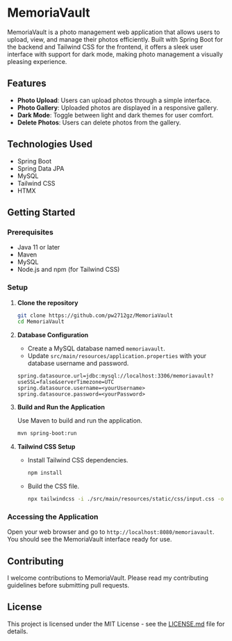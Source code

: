 # MemoriaVault

MemoriaVault is a photo management web application that allows users to upload, view, and manage their photos efficiently. Built with Spring Boot for the backend and Tailwind CSS for the frontend, it offers a sleek user interface with support for dark mode, making photo management a visually pleasing experience.

## Features

- **Photo Upload**: Users can upload photos through a simple interface.
- **Photo Gallery**: Uploaded photos are displayed in a responsive gallery.
- **Dark Mode**: Toggle between light and dark themes for user comfort.
- **Delete Photos**: Users can delete photos from the gallery.

## Technologies Used

- Spring Boot
- Spring Data JPA
- MySQL
- Tailwind CSS
- HTMX

## Getting Started

### Prerequisites

- Java 11 or later
- Maven
- MySQL
- Node.js and npm (for Tailwind CSS)

### Setup

1. **Clone the repository**

   ```sh
   git clone https://github.com/pw2712gz/MemoriaVault
   cd MemoriaVault
   ```

2. **Database Configuration**

   - Create a MySQL database named `memoriavault`.
   - Update `src/main/resources/application.properties` with your database username and password.

   ```properties
   spring.datasource.url=jdbc:mysql://localhost:3306/memoriavault?useSSL=false&serverTimezone=UTC
   spring.datasource.username=<yourUsername>
   spring.datasource.password=<yourPassword>
   ```

3. **Build and Run the Application**

   Use Maven to build and run the application.

   ```sh
   mvn spring-boot:run
   ```

4. **Tailwind CSS Setup**

   - Install Tailwind CSS dependencies.

     ```sh
     npm install
     ```

   - Build the CSS file.

     ```sh
     npx tailwindcss -i ./src/main/resources/static/css/input.css -o ./src/main/resources/static/dist/output.css --watch
     ```

### Accessing the Application

Open your web browser and go to `http://localhost:8080/memoriavault`. You should see the MemoriaVault interface ready for use.

## Contributing

I welcome contributions to MemoriaVault. Please read my contributing guidelines before submitting pull requests.

## License

This project is licensed under the MIT License - see the [LICENSE.md](LICENSE.md) file for details.
